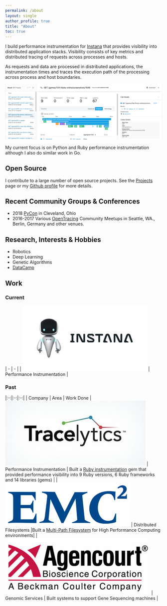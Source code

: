 ```yaml
---
permalink: /about
layout: single
author_profile: true
title: "About"
toc: true
---
```


I build performance instrumentation for [Instana](https://www.instana.com/) that provides visibility into distributed application stacks.  Visibility consists of key metrics and distributed tracing of requests across processes and hosts.

As requests and data are processed in distributed applications, the instrumentation times and traces the execution path of the processing across process and host boundaries.

![Ruby Distributed Tracing](/assets/images/pages/instana-ruby-trace.png)

My current focus is on Python and Ruby performance instrumentation although I also do similar work in Go.


## Open Source

I contribute to a large number of open source projects.  See the [Projects](/projects) page or my [Github profile](https://github.com/pglombardo) for more details.

## Recent Community Groups & Conferences

* 2018 [PyCon](https://us.pycon.org/2018/) in Cleveland, Ohio
* 2016-2017 Various [OpenTracing](https://opentracing.io/) Community Meetups in Seattle, WA., Berlin, Germany and other venues.

## Research, Interests & Hobbies

* Robotics
* Deep Learning
* Genetic Algorithms
* [DataCamp](https://www.datacamp.com/profile/pglombardo)

## Work

### Current

| - | - |
| [![](/assets/images/pages/instana-logo.jpg)](https://www.instana.com/) | Performance Instrumentation |

### Past

|:-:|:-:|:-:|
| Company | Area | Work Done
| ![](/assets/images/pages/tracelytics-logo.jpg) | Performance Instrumentation | Built a [Ruby instrumentation](https://github.com/tracelytics/ruby-traceview) gem that provided performance visibility into 9 Ruby versions, 6 Ruby frameworks and 14 libraries (gems) |
| ![](/assets/images/pages/emc-logo.png) | Distributed Filesystems |Built a [Multi-Path Filesystem](https://en.wikipedia.org/wiki/Multi_Path_File_System) for High Performance Computing environments|
| ![](/assets/images/pages/agentcourt-logo.jpg) | Genomic Services | Built systems to support Gene Sequencing machines |